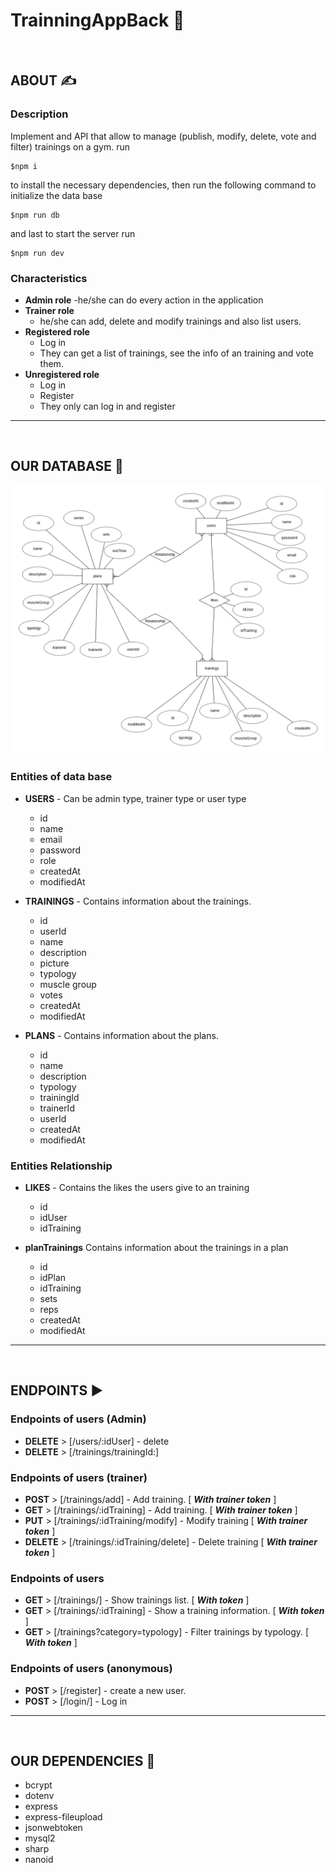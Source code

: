 # TrainningAppBack  💪

<br>

## ABOUT ✍️
###  Description
Implement and API that allow to manage (publish, modify, delete, vote and filter) trainings on a gym.
run
```
$npm i
```
to install the necessary dependencies, then run the following command to initialize the data base
```
$npm run db
```
and last to start the server run
```
$npm run dev
```



### Characteristics
- **Admin role**
    -he/she can do every action in the application
- **Trainer role**
    - he/she can add, delete and modify trainings and also list users.
- **Registered role**
    - Log in
    - They can get a list of trainings, see the info of an training and vote them.
- **Unregistered role**
    - Log in
    - Register
    - They only can log in and register



---
<br>

## OUR DATABASE 📝

![Getting Started](./database_diagram.png)

###  Entities of data base

- **USERS** - Can be admin type, trainer type or user type
    - id
    - name
    - email
    - password
    - role
    - createdAt
    - modifiedAt

- **TRAININGS** - Contains information about the trainings.
    - id
    - userId
    - name
    - description
    - picture
    - typology
    - muscle group
    - votes
    - createdAt
    - modifiedAt

- **PLANS** - Contains information about the plans.
    - id
    - name
    - description
    - typology
    - trainingId
    - trainerId
    - userId
    - createdAt
    - modifiedAt

### Entities Relationship

- **LIKES** - Contains the likes the users give to an training
    - id
    - idUser
    - idTraining

- **planTrainings** Contains information about the trainings in a plan
    - id
    - idPlan
    - idTraining
    - sets
    - reps
    - createdAt
    - modifiedAt
---
<br>

## ENDPOINTS ▶️

### Endpoints of users (Admin)
- **DELETE** > [/users/:idUser] - delete
- **DELETE** > [/trainings/trainingId:]
### Endpoints of users (trainer)

-  **POST** > [/trainings/add] - Add training. [ _**With trainer token**_ ]
-  **GET** > [/trainings/:idTraining] - Add training. [ _**With trainer token**_ ]
- **PUT** > [/trainings/:idTraining/modify] - Modify training [ _**With trainer token**_ ]
- **DELETE** > [/trainings/:idTraining/delete] - Delete training [ _**With trainer token**_ ]


### Endpoints of users

- **GET** > [/trainings/] - Show trainings list. [ _**With token**_ ]
- **GET** > [/trainings/:idTraining] - Show a training information. [ _**With token**_ ]
- **GET** > [/trainings?category=typology] - Filter trainings by typology. [ _**With token**_ ]

### Endpoints of users (anonymous)
 - **POST** > [/register] - create a new user.
-  **POST** > [/login/] - Log in
---
<br>

## OUR DEPENDENCIES 🦮
- bcrypt
- dotenv
- express
- express-fileupload
- jsonwebtoken
- mysql2
- sharp
- nanoid
